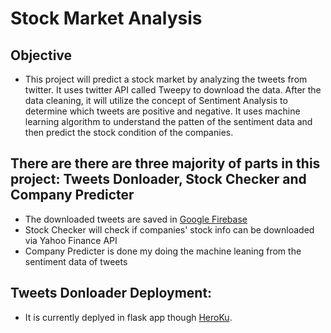 # Stock Market Analysis
## Objective
- This project will predict a stock market by analyzing the tweets from twitter. It uses twitter API called Tweepy to download the data. After the data cleaning, it will utilize the concept of Sentiment Analysis to determine which tweets are positive and negative. It uses machine learning algorithm to understand the patten of the sentiment data and then predict the stock condition of the companies.

## There are there are three majority of parts in this project: Tweets Donloader, Stock Checker and Company Predicter 
- The downloaded tweets are saved in [Google Firebase](https://firebase.google.com/)
- Stock Checker will check if companies' stock info can be downloaded via Yahoo Finance API
- Company Predicter is done my doing the machine leaning from the sentiment data of tweets

## Tweets Donloader Deployment:
- It is currently deplyed in flask app though [HeroKu](heroku.com).
